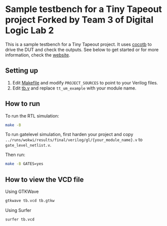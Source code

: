 # Sample testbench for a Tiny Tapeout project Forked by Team 3 of Digital Logic Lab 2

This is a sample testbench for a Tiny Tapeout project. It uses [cocotb](https://docs.cocotb.org/en/stable/) to drive the DUT and check the outputs.
See below to get started or for more information, check the [website](https://tinytapeout.com/hdl/testing/).

## Setting up

1. Edit [Makefile](Makefile) and modify `PROJECT_SOURCES` to point to your Verilog files.
2. Edit [tb.v](tb.v) and replace `tt_um_example` with your module name.

## How to run

To run the RTL simulation:

```sh
make -B
```

To run gatelevel simulation, first harden your project and copy `../runs/wokwi/results/final/verilog/gl/{your_module_name}.v` to `gate_level_netlist.v`.

Then run:

```sh
make -B GATES=yes
```

## How to view the VCD file

Using GTKWave
```sh
gtkwave tb.vcd tb.gtkw
```

Using Surfer
```sh
surfer tb.vcd
```
